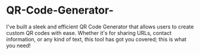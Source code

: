 # QR-Code-Generator-
I've built a sleek and efficient QR Code Generator that allows users to create custom QR codes with ease. Whether it's for sharing URLs, contact information, or any kind of text, this tool has got you covered; this is what you need!
